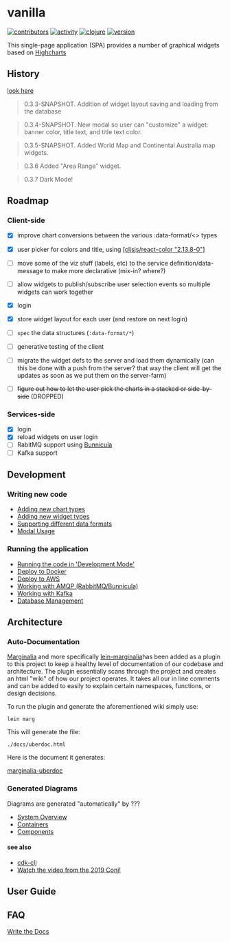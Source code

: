 # vanilla

[![contributors](https://img.shields.io/github/contributors/cawasser/vanilla)](https://github.com/cawasser/vanilla/graphs/contributors)
[![activity](https://img.shields.io/github/commit-activity/m/cawasser/vanilla)](https://github.com/cawasser/vanilla/pulse)
[![clojure](https://img.shields.io/badge/made%20with-Clojure-blue.svg?logo=clojure)](https://clojure.org/)
[![version](https://img.shields.io/github/v/tag/cawasser/vanilla)](https://github.com/cawasser/vanilla/tags)


This single-page application (SPA) provides a number of graphical widgets based on [Highcharts](https://highcharts.com)

## History

[look here](docs/history.md)

> 0.3.3-SNAPSHOT. Addition of widget layout saving and loading from the database

> 0.3.4-SNAPSHOT. New modal so user can "customize" a widget: banner color, title text, and title text color.

> 0.3.5-SNAPSHOT. Added World Map and Continental Australia map widgets.

> 0.3.6 Added "Area Range" widget.

> 0.3.7 Dark Mode!

## Roadmap

### Client-side

- [x] improve chart conversions between the various :data-format/\<\> types
- [x] user picker for colors and title, using [\[cljsjs/react-color "2.13.8-0"\]](http://casesandberg.github.io/react-color/)
- [ ] move some of the viz stuff (labels, etc) to the service definition/data-message to make more declarative (mix-in? where?)
- [ ] allow widgets to publish/subscribe user selection events so multiple widgets can work together
- [x] login
- [x] store widget layout for each user (and restore on next login)
- [ ] `spec` the data structures (`:data-format/*`)
- [ ] generative testing of the client
- [ ] migrate the widget defs to the server and load them dynamically (can this be done with a push from the server? that way the client will get the updates as soon as we put them on the server-farm)

- [ ] ~~figure out how to let the user pick the charts in a stacked or side-by-side~~ (DROPPED)


### Services-side
- [x] login
- [x] reload widgets on user login
- [ ] RabitMQ support using [Bunnicula](https://github.com/nomnom-insights/nomnom.bunnicula)
- [ ] Kafka support

## Development

### Writing new code

- [Adding new chart types](docs/adding-new-chart-types.md)
- [Adding new widget types](docs/adding-new-widget-types.md)
- [Supporting different data formats](docs/managing-data-formats.md)
- [Modal Usage](docs/modal_useage.md)

### Running the application

- [Running the code in 'Development Mode'](docs/development-mode.md)
- [Deploy to Docker](docs/deploy-to-docker.md)
- [Deploy to AWS](docs/deploy-to-aws.md)
- [Working with AMQP (RabbitMQ/Bunnicula)]()
- [Working with Kafka]()
- [Database Management](docs/database_management.md)



## Architecture

### Auto-Documentation
[Marginalia](https://github.com/gdeer81/marginalia) and more specifically [lein-marginalia](https://github.com/gdeer81/lein-marginalia)has been added as a plugin to this project to keep a healthy level of documentation of our codebase and architecture. The plugin essentially scans through the project and creates an html "wiki" of how our project operates. It takes all our in line comments and can be added to easily to explain certain namespaces, functions, or design decisions.

To run the plugin and generate the aforementioned wiki simply use:

```
lein marg
```

This will generate the file:

```
./docs/uberdoc.html
```

Here is the document it generates:

[marginalia-uberdoc](/docs/uberdoc.html)


### Generated Diagrams

Diagrams are generated "automatically" by ???

- [System Overview](diagrams/basicSysContx.png)
- [Containers](diagrams/basicContainer.png)
- [Components](diagrams/basicComponent.png)




#### see also
- [cdk-clj](https://www.youtube.com/watch?v=TbDmupZyuXk)
- [Watch the video from the 2019 Conj!](https://github.com/StediInc/cdk-clj)


## User Guide



## FAQ


[Write the Docs](https://www.writethedocs.org)
